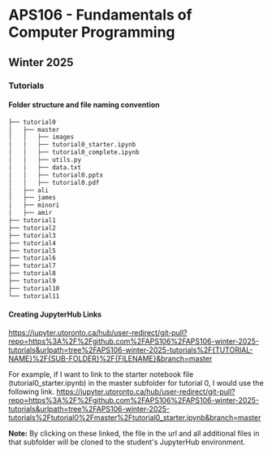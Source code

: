 # APS106 - Fundamentals of Computer Programming
## Winter 2025
### Tutorials

#### Folder structure and file naming convention
```bash
├── tutorial0
│   ├── master
│   │   ├── images
│   │   ├── tutorial0_starter.ipynb
│   │   ├── tutorial0_complete.ipynb
│   │   ├── utils.py
│   │   ├── data.txt
│   │   ├── tutorial0.pptx
│   │   ├── tutorial0.pdf
│   ├── ali
│   ├── james
│   ├── minori
│   ├── amir
├── tutorial1
├── tutorial2
├── tutorial3
├── tutorial4
├── tutorial5
├── tutorial6
├── tutorial7
├── tutorial8
├── tutorial9
├── tutorial10
└── tutorial11
```

#### Creating JupyterHub Links
https://jupyter.utoronto.ca/hub/user-redirect/git-pull?repo=https%3A%2F%2Fgithub.com%2FAPS106%2FAPS106-winter-2025-tutorials&urlpath=tree%2FAPS106-winter-2025-tutorials%2F{TUTORIAL-NAME}%2F{SUB-FOLDER}%2F{FILENAME}&branch=master

For example, if I want to link to the starter notebook file (tutorial0_starter.ipynb) in the master subfolder for tutorial 0, I would use the following link.
https://jupyter.utoronto.ca/hub/user-redirect/git-pull?repo=https%3A%2F%2Fgithub.com%2FAPS106%2FAPS106-winter-2025-tutorials&urlpath=tree%2FAPS106-winter-2025-tutorials%2Ftutorial0%2Fmaster%2Ftutorial0_starter.ipynb&branch=master

**Note:** By clicking on these linked, the file in the url and all additional files in that subfolder will be cloned to the student's JupyterHub environment.
